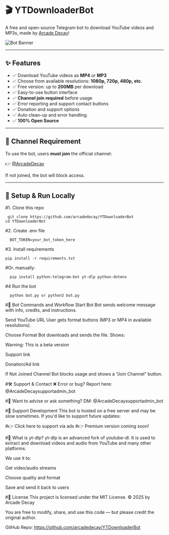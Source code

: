 # 🎬 YTDownloaderBot

A free and open-source Telegram bot to download YouTube videos and MP3s, made by [Arcade Decay](https://t.me/ArcadeDecay)!

![Bot Banner](https://telegra.ph/file/2b52fcf03c654ef5a4f51.jpg) <!-- Optional image preview -->

---

## ✨ Features

- ✅ Download YouTube videos as **MP4** or **MP3**
- ✅ Choose from available resolutions: **1080p, 720p, 480p, etc.**
- ✅ Free version: up to **200MB** per download
- ✅ Easy-to-use button interface
- ✅ **Channel join required** before usage
- ✅ Error reporting and support contact buttons
- ✅ Donation and support options
- ✅ Auto clean-up and error handling
- ✅ **100% Open Source**

---

## 📢 Channel Requirement

To use the bot, users **must join** the official channel:

👉 [@ArcadeDecay](https://t.me/ArcadeDecay)

If not joined, the bot will block access.

---

## 🔧 Setup & Run Locally

#1. Clone this repo

     git clone https://github.com/arcadedecay/YTDownloaderBot
    cd YTDownloaderBot

#2. Create .env file 

      BOT_TOKEN=your_bot_token_here

#3.  Install requirements 

    pip install -r requirements.txt

#Or. manually:

           
      pip install python-telegram-bot yt-dlp python-dotenv

#4 Run the bot 

      python bot.py or python3 bot.py 

#💬 Bot Commands and Workflow
Start Bot
Bot sends welcome message with info, credits, and instructions.

Send YouTube URL
User gets format buttons (MP3 or MP4 in available resolutions).

Choose Format
Bot downloads and sends the file. Shows:

Warning: This is a beta version

Support link

Donation/Ad link

If Not Joined Channel
Bot blocks usage and shows a “Join Channel” button.

#🛠 Support & Contact
❌ Error or bug? Report here: @ArcadeDecaysupportadmin_bot

#💬 Want to advise or ask something? DM: @ArcadeDecaysupportadmin_bot

#💖 Support Development
This bot is hosted on a free server and may be slow sometimes. If you'd like to support future updates:

#👉 Click here to support via ads
#👉 Premium version coming soon!

#🧠 What is yt-dlp?
      yt-dlp is an advanced fork of youtube-dl. It is used to extract and download videos and audio from YouTube and many other platforms.

We use it to:

Get video/audio streams

Choose quality and format

Save and send it back to users

#📄 License
This project is licensed under the MIT License.
© 2025 by Arcade Decay

You are free to modify, share, and use this code — but please credit the original author.

GitHub Repo: https://github.com/arcadedecay/YTDownloaderBot






